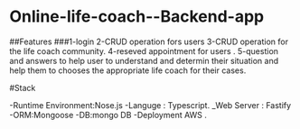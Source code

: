 # Online-life-coach--Backend-app

##Features
###1-login 
2-CRUD operation fors users
3-CRUD operation for the life coach community.
4-reseved appointment for users .
5-question and answers to help user to understand  and determin their situation  and help them to chooses the appropriate life coach for their cases.

#Stack

-Runtime Environment:Nose.js
-Languge : Typescript.
_Web Server : Fastify
-ORM:Mongoose
-DB:mongo DB
-Deployment AWS .
